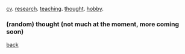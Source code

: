 [cv](./cv.html). [research](./research.md). [teaching](./teaching.md). [thought](./thought.md). [hobby](./hobby.md).

### (random) thought (not much at the moment, more coming soon)

[back](./)
